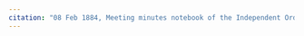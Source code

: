 ```yaml
---
citation: "08 Feb 1884, Meeting minutes notebook of the Independent Order of Good Templars, High Bridge Lodge No. 296, Tompkins County History Center, Ithaca NY."
---
```



